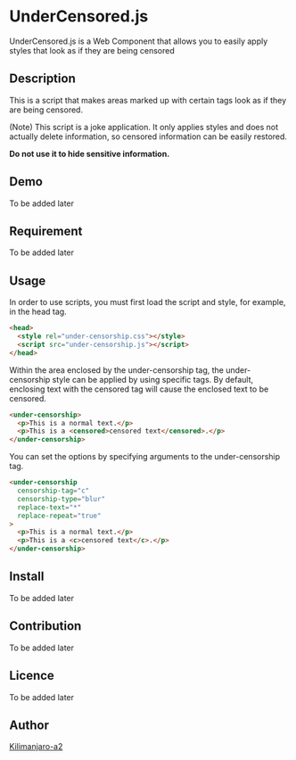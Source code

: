 UnderCensored.js
====
UnderCensored.js is a Web Component that allows you to easily apply styles that look as if they are being censored

## Description
This is a script that makes areas marked up with certain tags look as if they are being censored.

(Note) This script is a joke application.
It only applies styles and does not actually delete information, so censored information can be easily restored.


**Do not use it to hide sensitive information.**

## Demo
To be added later

## Requirement
To be added later

## Usage
In order to use scripts, you must first load the script and style, for example, in the head tag.
```html
<head>
  <style rel="under-censorship.css"></style>
  <script src="under-censorship.js"></script>
</head>
```

Within the area enclosed by the under-censorship tag, the under-censorship style can be applied by using specific tags.
By default, enclosing text with the censored tag will cause the enclosed text to be censored.
```html
<under-censorship>
  <p>This is a normal text.</p>
  <p>This is a <censored>censored text</censored>.</p>
</under-censorship>
```

You can set the options by specifying arguments to the under-censorship tag.
```html
<under-censorship
  censorship-tag="c"
  censorship-type="blur"
  replace-text="*"
  replace-repeat="true"
>
  <p>This is a normal text.</p>
  <p>This is a <c>censored text</c>.</p>
</under-censorship>
```
## Install
To be added later

## Contribution
To be added later

## Licence
To be added later

## Author

[Kilimanjaro-a2](https://github.com/Kilimanjaro-a2)